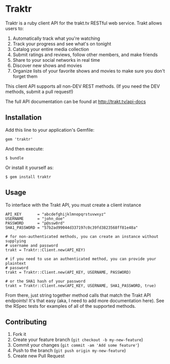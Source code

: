 # Traktr

Traktr is a ruby client API for the trakt.tv RESTful web service.  Trakt allows users to:

1. Automatically track what you're watching
2. Track your progress and see what's on tonight
3. Catalog your entire media collection
4. Submit ratings and reviews, follow other members, and make friends
5. Share to your social networks in real time
6. Discover new shows and movies
7. Organize lists of your favorite shows and movies to make sure you don't forget them

This client API supports all non-DEV REST methods.  (If you need the DEV methods, submit a pull request!)

The full API documentation can be found at http://trakt.tv/api-docs

## Installation

Add this line to your application's Gemfile:

    gem 'traktr'

And then execute:

    $ bundle

Or install it yourself as:

    $ gem install traktr

## Usage

To interface with the Trakt API, you must create a client instance

    API_KEY       = "abcdefghijklmnopqrstuvwxyz"
    USERNAME      = "john_doe"
    PASSWORD      = "p@ssw0rd"
    SHA1_PASSWORD = "57b2ad99044d337197c0c39fd3823568ff81e48a"

    # for non-authenticated methods, you can create an instance without supplying
    # username and password
    trakt = Traktr::Client.new(API_KEY)

    # if you need to use an authenticated method, you can provide your plaintext
    # password
    trakt = Traktr::Client.new(API_KEY, USERNAME, PASSWORD)

    # or the SHA1 hash of your password
    trakt = Traktr::Client.new(API_KEY, USERNAME, SHA1_PASSWORD, true)

From there, just string together method calls that match the Trakt API endpoints!
It's that easy (aka, I need to add more documentation here).  See the RSpec tests
for examples of all of the supported methods.

## Contributing

1. Fork it
2. Create your feature branch (`git checkout -b my-new-feature`)
3. Commit your changes (`git commit -am 'Add some feature'`)
4. Push to the branch (`git push origin my-new-feature`)
5. Create new Pull Request
